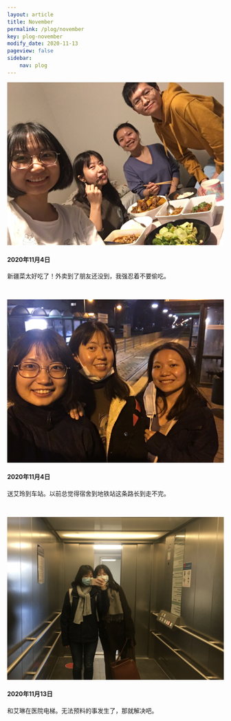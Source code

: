 ```yaml
---
layout: article
title: November
permalink: /plog/november
key: plog-november
modify_date: 2020-11-13
pageview: false
sidebar:
    nav: plog
---
```


<!--more-->

<div class="card">
  <div class="card__image">
    <img class="image" src="https://github.com/Yuleii/Yuleii.github.io/raw/master/pictures/plog_pics/november/20201104_1.JPG"/>
  </div>
  <div class="card__content">
    <div class="card__header">
      <h4>2020年11月4日</h4>
    </div>
    <p>
      新疆菜太好吃了！外卖到了朋友还没到，我强忍着不要偷吃。
    </p>
  </div>
</div>


&nbsp;

<div class="card">
  <div class="card__image">
    <img class="image" src="https://github.com/Yuleii/Yuleii.github.io/raw/master/pictures/plog_pics/november/20201104_2.JPG"/>
  </div>
  <div class="card__content">
    <div class="card__header">
      <h4>2020年11月4日</h4>
    </div>
    <p>
    送艾玲到车站。以前总觉得宿舍到地铁站这条路长到走不完。
    </p>
  </div>
</div>

&nbsp;

<div class="card">
  <div class="card__image">
    <img class="image" src="https://github.com/Yuleii/Yuleii.github.io/raw/master/pictures/plog_pics/november/20201113.JPG"/>
  </div>
  <div class="card__content">
    <div class="card__header">
      <h4>2020年11月13日</h4>
    </div>
    <p>
    和艾琳在医院电梯。无法预料的事发生了，那就解决吧。
    </p>
  </div>
</div>

&nbsp;